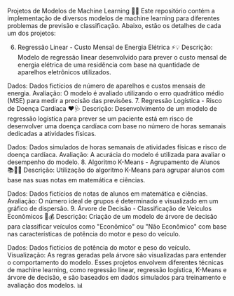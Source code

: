Projetos de Modelos de Machine Learning 🚀🤖
Este repositório contém a implementação de diversos modelos de machine learning para diferentes problemas de previsão e classificação. Abaixo, estão os detalhes de cada um dos projetos:

6. Regressão Linear - Custo Mensal de Energia Elétrica ⚡💡
Descrição:
Modelo de regressão linear desenvolvido para prever o custo mensal de energia elétrica de uma residência com base na quantidade de aparelhos eletrônicos utilizados.

Dados:
Dados fictícios de número de aparelhos e custos mensais de energia.
Avaliação:
O modelo é avaliado utilizando o erro quadrático médio (MSE) para medir a precisão das previsões.
7. Regressão Logística - Risco de Doença Cardíaca ❤️🩺
Descrição:
Desenvolvimento de um modelo de regressão logística para prever se um paciente está em risco de desenvolver uma doença cardíaca com base no número de horas semanais dedicadas a atividades físicas.

Dados:
Dados simulados de horas semanais de atividades físicas e risco de doença cardíaca.
Avaliação:
A acurácia do modelo é utilizada para avaliar o desempenho do modelo.
8. Algoritmo K-Means - Agrupamento de Alunos 📚👩‍🏫
Descrição:
Utilização do algoritmo K-Means para agrupar alunos com base nas suas notas em matemática e ciências.

Dados:
Dados fictícios de notas de alunos em matemática e ciências.
Avaliação:
O número ideal de grupos é determinado e visualizado em um gráfico de dispersão.
9. Árvore de Decisão - Classificação de Veículos Econômicos 🚗💰
Descrição:
Criação de um modelo de árvore de decisão para classificar veículos como "Econômico" ou "Não Econômico" com base nas características de potência do motor e peso do veículo.

Dados:
Dados fictícios de potência do motor e peso do veículo.
Visualização:
As regras geradas pela árvore são visualizadas para entender o comportamento do modelo.
Esses projetos envolvem diferentes técnicas de machine learning, como regressão linear, regressão logística, K-Means e árvore de decisão, e são baseados em dados simulados para treinamento e avaliação dos modelos. 📊

